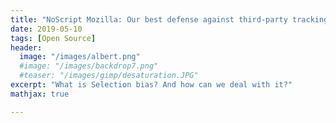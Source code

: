 ```yaml
---
title: "NoScript Mozilla: Our best defense against third-party tracking (Work in Progress)"
date: 2019-05-10
tags: [Open Source]
header:
  image: "/images/albert.png"
  #image: "/images/backdrop7.png"
  #teaser: "/images/gimp/desaturation.JPG"
excerpt: "What is Selection bias? And how can we deal with it?"
mathjax: true

---
```


<div id="fb-root"></div>
<script async defer src="https://connect.facebook.net/en_US/sdk.js#xfbml=1&version=v3.2"></script>







<script async src="//pagead2.googlesyndication.com/pagead/js/adsbygoogle.js"></script>
<script>
  (adsbygoogle = window.adsbygoogle || []).push({
    google_ad_client: "ca-pub-6410209740119334",
    enable_page_level_ads: true
  });
</script>

<div class="fb-comments" data-href="https://albertyumol.github.io/" data-numposts="5"></div>
